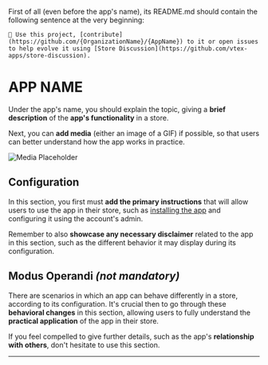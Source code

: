 First of all (even before the app's name), its README.md should contain the following sentence at the very beginning:

`📢 Use this project, [contribute](https://github.com/{OrganizationName}/{AppName}) to it or open issues to help evolve it using [Store Discussion](https://github.com/vtex-apps/store-discussion).`

# APP NAME

Under the app's name, you should explain the topic, giving a **brief description** of the **app's functionality** in a store.

Next, you can **add media** (either an image of a GIF) if possible, so that users can better understand how the app works in practice. 

![Media Placeholder](https://user-images.githubusercontent.com/52087100/71204177-42ca4f80-227e-11ea-89e6-e92e65370c69.png)

## Configuration 

In this section, you first must **add the primary instructions** that will allow users to use the app in their store, such as [installing the app](https://vtex.io/docs/recipes/store/installing-an-app) and configuring it using the account's admin. 

Remember to also **showcase any necessary disclaimer** related to the app in this section, such as the different behavior it may display during its configuration. 

## Modus Operandi *(not mandatory)*

There are scenarios in which an app can behave differently in a store, according to its configuration. It's crucial then to go through these **behavioral changes** in this section, allowing users to fully understand the **practical application** of the app in their store.

If you feel compelled to give further details, such as the app's **relationship with others**, don't hesitate to use this section. 

---

